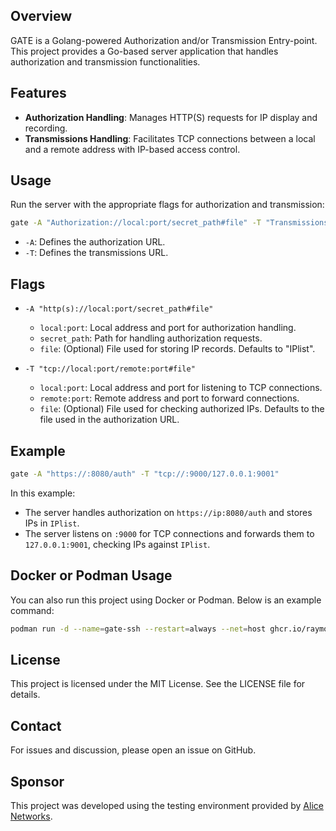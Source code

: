 ## Overview
GATE is a Golang-powered Authorization and/or Transmission Entry-point.
This project provides a Go-based server application that handles authorization and transmission functionalities.

## Features

- **Authorization Handling**: Manages HTTP(S) requests for IP display and recording.
- **Transmissions Handling**: Facilitates TCP connections between a local and a remote address with IP-based access control.

## Usage

Run the server with the appropriate flags for authorization and transmission:

```sh
gate -A "Authorization://local:port/secret_path#file" -T "Transmissions://local:port/remote:port#file"
```

- `-A`: Defines the authorization URL.
- `-T`: Defines the transmissions URL.

## Flags

- `-A "http(s)://local:port/secret_path#file"`
  - `local:port`: Local address and port for authorization handling.
  - `secret_path`: Path for handling authorization requests.
  - `file`: (Optional) File used for storing IP records. Defaults to "IPlist".

- `-T "tcp://local:port/remote:port#file"`
  - `local:port`: Local address and port for listening to TCP connections.
  - `remote:port`: Remote address and port to forward connections.
  - `file`: (Optional) File used for checking authorized IPs. Defaults to the file used in the authorization URL.

## Example

```sh
gate -A "https://:8080/auth" -T "tcp://:9000/127.0.0.1:9001"
```

In this example:
- The server handles authorization on `https://ip:8080/auth` and stores IPs in `IPlist`.
- The server listens on `:9000` for TCP connections and forwards them to `127.0.0.1:9001`, checking IPs against `IPlist`.

## Docker or Podman Usage

You can also run this project using Docker or Podman. Below is an example command:

```sh
podman run -d --name=gate-ssh --restart=always --net=host ghcr.io/raymondragon/gate -A=http://:80/secret_string -T=tcp://:22/127.0.0.1:2222
```

## License

This project is licensed under the MIT License. See the LICENSE file for details.


## Contact

For issues and discussion, please open an issue on GitHub.

## Sponsor

This project was developed using the testing environment provided by [Alice Networks](https://alicenetworks.net).
